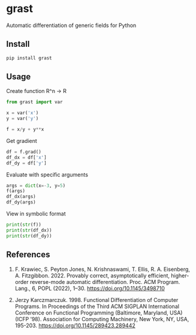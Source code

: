 # grast

Automatic differentiation of generic fields for Python

## Install

```sh
pip install grast
```

## Usage

Create function R^n -> R
```py
from grast import var

x = var('x')
y = var('y')

f = x/y + y**x
```

Get gradient
```py
df = f.grad()
df_dx = df['x']
df_dy = df['y']
```

Evaluate with specific arguments
```py
args = dict(x=-3, y=5)
f(args)
df_dx(args)
df_dy(args)
```

View in symbolic format
```py
print(str(f))
print(str(df_dx))
print(str(df_dy))
```

## References

1. F. Krawiec, S. Peyton Jones, N. Krishnaswami, T. Ellis, R. A. Eisenberg, A. Fitzgibbon. 2022. 
Provably correct, asymptotically efficient, higher-order reverse-mode automatic differentiation. 
Proc. ACM Program. Lang., 6, POPL (2022), 1–30. <https://doi.org/10.1145/3498710>

2. Jerzy Karczmarczuk. 1998. Functional Differentiation of Computer Programs. 
In Proceedings of the Third ACM SIGPLAN International Conference on Functional 
Programming (Baltimore, Maryland, USA) (ICFP ’98). Association for Computing 
Machinery, New York, NY, USA, 195-203. <https://doi.org/10.1145/289423.289442>
